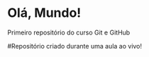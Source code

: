 # Olá, Mundo!
Primeiro repositório do curso Git e GitHub

#Repositório criado durante uma aula ao vivo!
